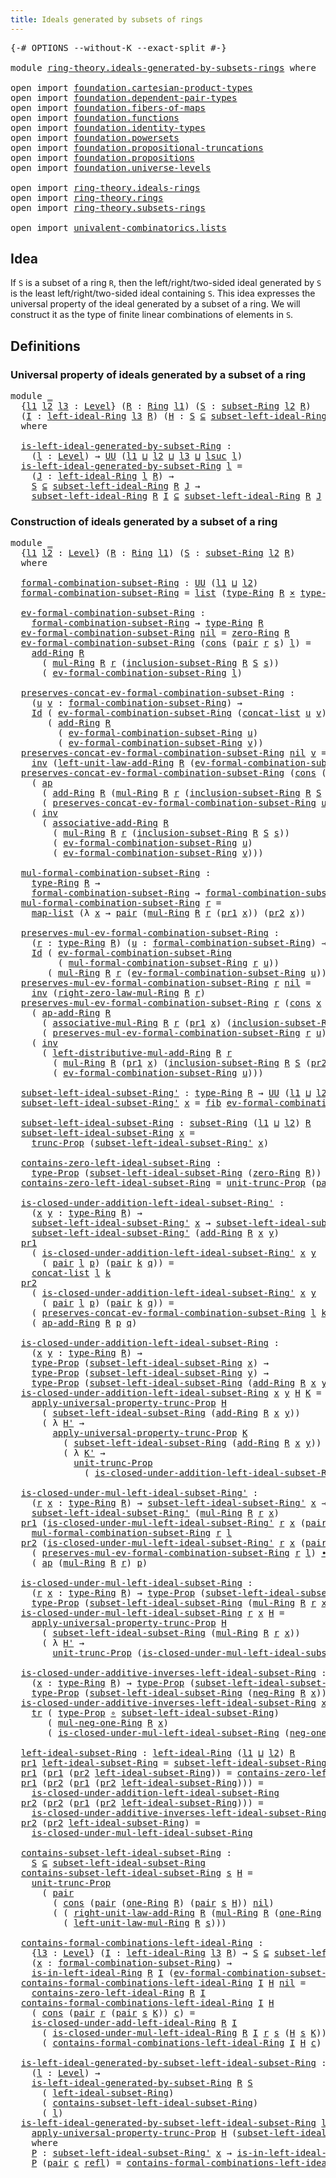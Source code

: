 ```yaml
---
title: Ideals generated by subsets of rings
---
```


<pre class="Agda"><a id="62" class="Symbol">{-#</a> <a id="66" class="Keyword">OPTIONS</a> <a id="74" class="Pragma">--without-K</a> <a id="86" class="Pragma">--exact-split</a> <a id="100" class="Symbol">#-}</a>

<a id="105" class="Keyword">module</a> <a id="112" href="ring-theory.ideals-generated-by-subsets-rings.html" class="Module">ring-theory.ideals-generated-by-subsets-rings</a> <a id="158" class="Keyword">where</a>

<a id="165" class="Keyword">open</a> <a id="170" class="Keyword">import</a> <a id="177" href="foundation.cartesian-product-types.html" class="Module">foundation.cartesian-product-types</a>
<a id="212" class="Keyword">open</a> <a id="217" class="Keyword">import</a> <a id="224" href="foundation.dependent-pair-types.html" class="Module">foundation.dependent-pair-types</a>
<a id="256" class="Keyword">open</a> <a id="261" class="Keyword">import</a> <a id="268" href="foundation.fibers-of-maps.html" class="Module">foundation.fibers-of-maps</a>
<a id="294" class="Keyword">open</a> <a id="299" class="Keyword">import</a> <a id="306" href="foundation.functions.html" class="Module">foundation.functions</a>
<a id="327" class="Keyword">open</a> <a id="332" class="Keyword">import</a> <a id="339" href="foundation.identity-types.html" class="Module">foundation.identity-types</a>
<a id="365" class="Keyword">open</a> <a id="370" class="Keyword">import</a> <a id="377" href="foundation.powersets.html" class="Module">foundation.powersets</a>
<a id="398" class="Keyword">open</a> <a id="403" class="Keyword">import</a> <a id="410" href="foundation.propositional-truncations.html" class="Module">foundation.propositional-truncations</a>
<a id="447" class="Keyword">open</a> <a id="452" class="Keyword">import</a> <a id="459" href="foundation.propositions.html" class="Module">foundation.propositions</a>
<a id="483" class="Keyword">open</a> <a id="488" class="Keyword">import</a> <a id="495" href="foundation.universe-levels.html" class="Module">foundation.universe-levels</a>

<a id="523" class="Keyword">open</a> <a id="528" class="Keyword">import</a> <a id="535" href="ring-theory.ideals-rings.html" class="Module">ring-theory.ideals-rings</a>
<a id="560" class="Keyword">open</a> <a id="565" class="Keyword">import</a> <a id="572" href="ring-theory.rings.html" class="Module">ring-theory.rings</a>
<a id="590" class="Keyword">open</a> <a id="595" class="Keyword">import</a> <a id="602" href="ring-theory.subsets-rings.html" class="Module">ring-theory.subsets-rings</a>

<a id="629" class="Keyword">open</a> <a id="634" class="Keyword">import</a> <a id="641" href="univalent-combinatorics.lists.html" class="Module">univalent-combinatorics.lists</a>
</pre>
## Idea

If `S` is a subset of a ring `R`, then the left/right/two-sided ideal generated by `S` is the least left/right/two-sided ideal containing `S`. This idea expresses the universal property of the ideal generated by a subset of a ring. We will construct it as the type of finite linear combinations of elements in `S`.

## Definitions

### Universal property of ideals generated by a subset of a ring

<pre class="Agda"><a id="1091" class="Keyword">module</a> <a id="1098" href="ring-theory.ideals-generated-by-subsets-rings.html#1098" class="Module">_</a>
  <a id="1102" class="Symbol">{</a><a id="1103" href="ring-theory.ideals-generated-by-subsets-rings.html#1103" class="Bound">l1</a> <a id="1106" href="ring-theory.ideals-generated-by-subsets-rings.html#1106" class="Bound">l2</a> <a id="1109" href="ring-theory.ideals-generated-by-subsets-rings.html#1109" class="Bound">l3</a> <a id="1112" class="Symbol">:</a> <a id="1114" href="Agda.Primitive.html#597" class="Postulate">Level</a><a id="1119" class="Symbol">}</a> <a id="1121" class="Symbol">(</a><a id="1122" href="ring-theory.ideals-generated-by-subsets-rings.html#1122" class="Bound">R</a> <a id="1124" class="Symbol">:</a> <a id="1126" href="ring-theory.rings.html#2508" class="Function">Ring</a> <a id="1131" href="ring-theory.ideals-generated-by-subsets-rings.html#1103" class="Bound">l1</a><a id="1133" class="Symbol">)</a> <a id="1135" class="Symbol">(</a><a id="1136" href="ring-theory.ideals-generated-by-subsets-rings.html#1136" class="Bound">S</a> <a id="1138" class="Symbol">:</a> <a id="1140" href="ring-theory.subsets-rings.html#597" class="Function">subset-Ring</a> <a id="1152" href="ring-theory.ideals-generated-by-subsets-rings.html#1106" class="Bound">l2</a> <a id="1155" href="ring-theory.ideals-generated-by-subsets-rings.html#1122" class="Bound">R</a><a id="1156" class="Symbol">)</a>
  <a id="1160" class="Symbol">(</a><a id="1161" href="ring-theory.ideals-generated-by-subsets-rings.html#1161" class="Bound">I</a> <a id="1163" class="Symbol">:</a> <a id="1165" href="ring-theory.ideals-rings.html#1753" class="Function">left-ideal-Ring</a> <a id="1181" href="ring-theory.ideals-generated-by-subsets-rings.html#1109" class="Bound">l3</a> <a id="1184" href="ring-theory.ideals-generated-by-subsets-rings.html#1122" class="Bound">R</a><a id="1185" class="Symbol">)</a> <a id="1187" class="Symbol">(</a><a id="1188" href="ring-theory.ideals-generated-by-subsets-rings.html#1188" class="Bound">H</a> <a id="1190" class="Symbol">:</a> <a id="1192" href="ring-theory.ideals-generated-by-subsets-rings.html#1136" class="Bound">S</a> <a id="1194" href="foundation.powersets.html#1034" class="Function Operator">⊆</a> <a id="1196" href="ring-theory.ideals-rings.html#1985" class="Function">subset-left-ideal-Ring</a> <a id="1219" href="ring-theory.ideals-generated-by-subsets-rings.html#1122" class="Bound">R</a> <a id="1221" href="ring-theory.ideals-generated-by-subsets-rings.html#1161" class="Bound">I</a><a id="1222" class="Symbol">)</a>
  <a id="1226" class="Keyword">where</a>

  <a id="1235" href="ring-theory.ideals-generated-by-subsets-rings.html#1235" class="Function">is-left-ideal-generated-by-subset-Ring</a> <a id="1274" class="Symbol">:</a>
    <a id="1280" class="Symbol">(</a><a id="1281" href="ring-theory.ideals-generated-by-subsets-rings.html#1281" class="Bound">l</a> <a id="1283" class="Symbol">:</a> <a id="1285" href="Agda.Primitive.html#597" class="Postulate">Level</a><a id="1290" class="Symbol">)</a> <a id="1292" class="Symbol">→</a> <a id="1294" href="foundation-core.universe-levels.html#222" class="Primitive">UU</a> <a id="1297" class="Symbol">(</a><a id="1298" href="ring-theory.ideals-generated-by-subsets-rings.html#1103" class="Bound">l1</a> <a id="1301" href="Agda.Primitive.html#810" class="Primitive Operator">⊔</a> <a id="1303" href="ring-theory.ideals-generated-by-subsets-rings.html#1106" class="Bound">l2</a> <a id="1306" href="Agda.Primitive.html#810" class="Primitive Operator">⊔</a> <a id="1308" href="ring-theory.ideals-generated-by-subsets-rings.html#1109" class="Bound">l3</a> <a id="1311" href="Agda.Primitive.html#810" class="Primitive Operator">⊔</a> <a id="1313" href="Agda.Primitive.html#780" class="Primitive">lsuc</a> <a id="1318" href="ring-theory.ideals-generated-by-subsets-rings.html#1281" class="Bound">l</a><a id="1319" class="Symbol">)</a>
  <a id="1323" href="ring-theory.ideals-generated-by-subsets-rings.html#1235" class="Function">is-left-ideal-generated-by-subset-Ring</a> <a id="1362" href="ring-theory.ideals-generated-by-subsets-rings.html#1362" class="Bound">l</a> <a id="1364" class="Symbol">=</a>
    <a id="1370" class="Symbol">(</a><a id="1371" href="ring-theory.ideals-generated-by-subsets-rings.html#1371" class="Bound">J</a> <a id="1373" class="Symbol">:</a> <a id="1375" href="ring-theory.ideals-rings.html#1753" class="Function">left-ideal-Ring</a> <a id="1391" href="ring-theory.ideals-generated-by-subsets-rings.html#1362" class="Bound">l</a> <a id="1393" href="ring-theory.ideals-generated-by-subsets-rings.html#1122" class="Bound">R</a><a id="1394" class="Symbol">)</a> <a id="1396" class="Symbol">→</a>
    <a id="1402" href="ring-theory.ideals-generated-by-subsets-rings.html#1136" class="Bound">S</a> <a id="1404" href="foundation.powersets.html#1034" class="Function Operator">⊆</a> <a id="1406" href="ring-theory.ideals-rings.html#1985" class="Function">subset-left-ideal-Ring</a> <a id="1429" href="ring-theory.ideals-generated-by-subsets-rings.html#1122" class="Bound">R</a> <a id="1431" href="ring-theory.ideals-generated-by-subsets-rings.html#1371" class="Bound">J</a> <a id="1433" class="Symbol">→</a>
    <a id="1439" href="ring-theory.ideals-rings.html#1985" class="Function">subset-left-ideal-Ring</a> <a id="1462" href="ring-theory.ideals-generated-by-subsets-rings.html#1122" class="Bound">R</a> <a id="1464" href="ring-theory.ideals-generated-by-subsets-rings.html#1161" class="Bound">I</a> <a id="1466" href="foundation.powersets.html#1034" class="Function Operator">⊆</a> <a id="1468" href="ring-theory.ideals-rings.html#1985" class="Function">subset-left-ideal-Ring</a> <a id="1491" href="ring-theory.ideals-generated-by-subsets-rings.html#1122" class="Bound">R</a> <a id="1493" href="ring-theory.ideals-generated-by-subsets-rings.html#1371" class="Bound">J</a>
</pre>
### Construction of ideals generated by a subset of a ring

<pre class="Agda"><a id="1568" class="Keyword">module</a> <a id="1575" href="ring-theory.ideals-generated-by-subsets-rings.html#1575" class="Module">_</a>
  <a id="1579" class="Symbol">{</a><a id="1580" href="ring-theory.ideals-generated-by-subsets-rings.html#1580" class="Bound">l1</a> <a id="1583" href="ring-theory.ideals-generated-by-subsets-rings.html#1583" class="Bound">l2</a> <a id="1586" class="Symbol">:</a> <a id="1588" href="Agda.Primitive.html#597" class="Postulate">Level</a><a id="1593" class="Symbol">}</a> <a id="1595" class="Symbol">(</a><a id="1596" href="ring-theory.ideals-generated-by-subsets-rings.html#1596" class="Bound">R</a> <a id="1598" class="Symbol">:</a> <a id="1600" href="ring-theory.rings.html#2508" class="Function">Ring</a> <a id="1605" href="ring-theory.ideals-generated-by-subsets-rings.html#1580" class="Bound">l1</a><a id="1607" class="Symbol">)</a> <a id="1609" class="Symbol">(</a><a id="1610" href="ring-theory.ideals-generated-by-subsets-rings.html#1610" class="Bound">S</a> <a id="1612" class="Symbol">:</a> <a id="1614" href="ring-theory.subsets-rings.html#597" class="Function">subset-Ring</a> <a id="1626" href="ring-theory.ideals-generated-by-subsets-rings.html#1583" class="Bound">l2</a> <a id="1629" href="ring-theory.ideals-generated-by-subsets-rings.html#1596" class="Bound">R</a><a id="1630" class="Symbol">)</a>
  <a id="1634" class="Keyword">where</a>

  <a id="1643" href="ring-theory.ideals-generated-by-subsets-rings.html#1643" class="Function">formal-combination-subset-Ring</a> <a id="1674" class="Symbol">:</a> <a id="1676" href="foundation-core.universe-levels.html#222" class="Primitive">UU</a> <a id="1679" class="Symbol">(</a><a id="1680" href="ring-theory.ideals-generated-by-subsets-rings.html#1580" class="Bound">l1</a> <a id="1683" href="Agda.Primitive.html#810" class="Primitive Operator">⊔</a> <a id="1685" href="ring-theory.ideals-generated-by-subsets-rings.html#1583" class="Bound">l2</a><a id="1687" class="Symbol">)</a>
  <a id="1691" href="ring-theory.ideals-generated-by-subsets-rings.html#1643" class="Function">formal-combination-subset-Ring</a> <a id="1722" class="Symbol">=</a> <a id="1724" href="univalent-combinatorics.lists.html#2156" class="Datatype">list</a> <a id="1729" class="Symbol">(</a><a id="1730" href="ring-theory.rings.html#2765" class="Function">type-Ring</a> <a id="1740" href="ring-theory.ideals-generated-by-subsets-rings.html#1596" class="Bound">R</a> <a id="1742" href="foundation-core.cartesian-product-types.html#577" class="Function Operator">×</a> <a id="1744" href="ring-theory.subsets-rings.html#944" class="Function">type-subset-Ring</a> <a id="1761" href="ring-theory.ideals-generated-by-subsets-rings.html#1596" class="Bound">R</a> <a id="1763" href="ring-theory.ideals-generated-by-subsets-rings.html#1610" class="Bound">S</a><a id="1764" class="Symbol">)</a>

  <a id="1769" href="ring-theory.ideals-generated-by-subsets-rings.html#1769" class="Function">ev-formal-combination-subset-Ring</a> <a id="1803" class="Symbol">:</a>
    <a id="1809" href="ring-theory.ideals-generated-by-subsets-rings.html#1643" class="Function">formal-combination-subset-Ring</a> <a id="1840" class="Symbol">→</a> <a id="1842" href="ring-theory.rings.html#2765" class="Function">type-Ring</a> <a id="1852" href="ring-theory.ideals-generated-by-subsets-rings.html#1596" class="Bound">R</a>
  <a id="1856" href="ring-theory.ideals-generated-by-subsets-rings.html#1769" class="Function">ev-formal-combination-subset-Ring</a> <a id="1890" href="univalent-combinatorics.lists.html#2199" class="InductiveConstructor">nil</a> <a id="1894" class="Symbol">=</a> <a id="1896" href="ring-theory.rings.html#5144" class="Function">zero-Ring</a> <a id="1906" href="ring-theory.ideals-generated-by-subsets-rings.html#1596" class="Bound">R</a>
  <a id="1910" href="ring-theory.ideals-generated-by-subsets-rings.html#1769" class="Function">ev-formal-combination-subset-Ring</a> <a id="1944" class="Symbol">(</a><a id="1945" href="univalent-combinatorics.lists.html#2214" class="InductiveConstructor">cons</a> <a id="1950" class="Symbol">(</a><a id="1951" href="foundation-core.dependent-pair-types.html#575" class="InductiveConstructor">pair</a> <a id="1956" href="ring-theory.ideals-generated-by-subsets-rings.html#1956" class="Bound">r</a> <a id="1958" href="ring-theory.ideals-generated-by-subsets-rings.html#1958" class="Bound">s</a><a id="1959" class="Symbol">)</a> <a id="1961" href="ring-theory.ideals-generated-by-subsets-rings.html#1961" class="Bound">l</a><a id="1962" class="Symbol">)</a> <a id="1964" class="Symbol">=</a>
    <a id="1970" href="ring-theory.rings.html#3110" class="Function">add-Ring</a> <a id="1979" href="ring-theory.ideals-generated-by-subsets-rings.html#1596" class="Bound">R</a>
      <a id="1987" class="Symbol">(</a> <a id="1989" href="ring-theory.rings.html#6564" class="Function">mul-Ring</a> <a id="1998" href="ring-theory.ideals-generated-by-subsets-rings.html#1596" class="Bound">R</a> <a id="2000" href="ring-theory.ideals-generated-by-subsets-rings.html#1956" class="Bound">r</a> <a id="2002" class="Symbol">(</a><a id="2003" href="ring-theory.subsets-rings.html#1015" class="Function">inclusion-subset-Ring</a> <a id="2025" href="ring-theory.ideals-generated-by-subsets-rings.html#1596" class="Bound">R</a> <a id="2027" href="ring-theory.ideals-generated-by-subsets-rings.html#1610" class="Bound">S</a> <a id="2029" href="ring-theory.ideals-generated-by-subsets-rings.html#1958" class="Bound">s</a><a id="2030" class="Symbol">))</a>
      <a id="2039" class="Symbol">(</a> <a id="2041" href="ring-theory.ideals-generated-by-subsets-rings.html#1769" class="Function">ev-formal-combination-subset-Ring</a> <a id="2075" href="ring-theory.ideals-generated-by-subsets-rings.html#1961" class="Bound">l</a><a id="2076" class="Symbol">)</a>

  <a id="2081" href="ring-theory.ideals-generated-by-subsets-rings.html#2081" class="Function">preserves-concat-ev-formal-combination-subset-Ring</a> <a id="2132" class="Symbol">:</a>
    <a id="2138" class="Symbol">(</a><a id="2139" href="ring-theory.ideals-generated-by-subsets-rings.html#2139" class="Bound">u</a> <a id="2141" href="ring-theory.ideals-generated-by-subsets-rings.html#2141" class="Bound">v</a> <a id="2143" class="Symbol">:</a> <a id="2145" href="ring-theory.ideals-generated-by-subsets-rings.html#1643" class="Function">formal-combination-subset-Ring</a><a id="2175" class="Symbol">)</a> <a id="2177" class="Symbol">→</a>
    <a id="2183" href="foundation-core.identity-types.html#641" class="Datatype">Id</a> <a id="2186" class="Symbol">(</a> <a id="2188" href="ring-theory.ideals-generated-by-subsets-rings.html#1769" class="Function">ev-formal-combination-subset-Ring</a> <a id="2222" class="Symbol">(</a><a id="2223" href="univalent-combinatorics.lists.html#2851" class="Function">concat-list</a> <a id="2235" href="ring-theory.ideals-generated-by-subsets-rings.html#2139" class="Bound">u</a> <a id="2237" href="ring-theory.ideals-generated-by-subsets-rings.html#2141" class="Bound">v</a><a id="2238" class="Symbol">))</a>
       <a id="2248" class="Symbol">(</a> <a id="2250" href="ring-theory.rings.html#3110" class="Function">add-Ring</a> <a id="2259" href="ring-theory.ideals-generated-by-subsets-rings.html#1596" class="Bound">R</a>
         <a id="2270" class="Symbol">(</a> <a id="2272" href="ring-theory.ideals-generated-by-subsets-rings.html#1769" class="Function">ev-formal-combination-subset-Ring</a> <a id="2306" href="ring-theory.ideals-generated-by-subsets-rings.html#2139" class="Bound">u</a><a id="2307" class="Symbol">)</a>
         <a id="2318" class="Symbol">(</a> <a id="2320" href="ring-theory.ideals-generated-by-subsets-rings.html#1769" class="Function">ev-formal-combination-subset-Ring</a> <a id="2354" href="ring-theory.ideals-generated-by-subsets-rings.html#2141" class="Bound">v</a><a id="2355" class="Symbol">))</a>
  <a id="2360" href="ring-theory.ideals-generated-by-subsets-rings.html#2081" class="Function">preserves-concat-ev-formal-combination-subset-Ring</a> <a id="2411" href="univalent-combinatorics.lists.html#2199" class="InductiveConstructor">nil</a> <a id="2415" href="ring-theory.ideals-generated-by-subsets-rings.html#2415" class="Bound">v</a> <a id="2417" class="Symbol">=</a>
    <a id="2423" href="foundation-core.identity-types.html#1552" class="Function">inv</a> <a id="2427" class="Symbol">(</a><a id="2428" href="ring-theory.rings.html#5461" class="Function">left-unit-law-add-Ring</a> <a id="2451" href="ring-theory.ideals-generated-by-subsets-rings.html#1596" class="Bound">R</a> <a id="2453" class="Symbol">(</a><a id="2454" href="ring-theory.ideals-generated-by-subsets-rings.html#1769" class="Function">ev-formal-combination-subset-Ring</a> <a id="2488" href="ring-theory.ideals-generated-by-subsets-rings.html#2415" class="Bound">v</a><a id="2489" class="Symbol">))</a>
  <a id="2494" href="ring-theory.ideals-generated-by-subsets-rings.html#2081" class="Function">preserves-concat-ev-formal-combination-subset-Ring</a> <a id="2545" class="Symbol">(</a><a id="2546" href="univalent-combinatorics.lists.html#2214" class="InductiveConstructor">cons</a> <a id="2551" class="Symbol">(</a><a id="2552" href="foundation-core.dependent-pair-types.html#575" class="InductiveConstructor">pair</a> <a id="2557" href="ring-theory.ideals-generated-by-subsets-rings.html#2557" class="Bound">r</a> <a id="2559" href="ring-theory.ideals-generated-by-subsets-rings.html#2559" class="Bound">s</a><a id="2560" class="Symbol">)</a> <a id="2562" href="ring-theory.ideals-generated-by-subsets-rings.html#2562" class="Bound">u</a><a id="2563" class="Symbol">)</a> <a id="2565" href="ring-theory.ideals-generated-by-subsets-rings.html#2565" class="Bound">v</a> <a id="2567" class="Symbol">=</a>
    <a id="2573" class="Symbol">(</a> <a id="2575" href="foundation-core.identity-types.html#2853" class="Function">ap</a>
      <a id="2584" class="Symbol">(</a> <a id="2586" href="ring-theory.rings.html#3110" class="Function">add-Ring</a> <a id="2595" href="ring-theory.ideals-generated-by-subsets-rings.html#1596" class="Bound">R</a> <a id="2597" class="Symbol">(</a><a id="2598" href="ring-theory.rings.html#6564" class="Function">mul-Ring</a> <a id="2607" href="ring-theory.ideals-generated-by-subsets-rings.html#1596" class="Bound">R</a> <a id="2609" href="ring-theory.ideals-generated-by-subsets-rings.html#2557" class="Bound">r</a> <a id="2611" class="Symbol">(</a><a id="2612" href="ring-theory.subsets-rings.html#1015" class="Function">inclusion-subset-Ring</a> <a id="2634" href="ring-theory.ideals-generated-by-subsets-rings.html#1596" class="Bound">R</a> <a id="2636" href="ring-theory.ideals-generated-by-subsets-rings.html#1610" class="Bound">S</a> <a id="2638" href="ring-theory.ideals-generated-by-subsets-rings.html#2559" class="Bound">s</a><a id="2639" class="Symbol">)))</a>
      <a id="2649" class="Symbol">(</a> <a id="2651" href="ring-theory.ideals-generated-by-subsets-rings.html#2081" class="Function">preserves-concat-ev-formal-combination-subset-Ring</a> <a id="2702" href="ring-theory.ideals-generated-by-subsets-rings.html#2562" class="Bound">u</a> <a id="2704" href="ring-theory.ideals-generated-by-subsets-rings.html#2565" class="Bound">v</a><a id="2705" class="Symbol">))</a> <a id="2708" href="foundation-core.identity-types.html#1239" class="Function Operator">∙</a>
    <a id="2714" class="Symbol">(</a> <a id="2716" href="foundation-core.identity-types.html#1552" class="Function">inv</a>
      <a id="2726" class="Symbol">(</a> <a id="2728" href="ring-theory.rings.html#3431" class="Function">associative-add-Ring</a> <a id="2749" href="ring-theory.ideals-generated-by-subsets-rings.html#1596" class="Bound">R</a>
        <a id="2759" class="Symbol">(</a> <a id="2761" href="ring-theory.rings.html#6564" class="Function">mul-Ring</a> <a id="2770" href="ring-theory.ideals-generated-by-subsets-rings.html#1596" class="Bound">R</a> <a id="2772" href="ring-theory.ideals-generated-by-subsets-rings.html#2557" class="Bound">r</a> <a id="2774" class="Symbol">(</a><a id="2775" href="ring-theory.subsets-rings.html#1015" class="Function">inclusion-subset-Ring</a> <a id="2797" href="ring-theory.ideals-generated-by-subsets-rings.html#1596" class="Bound">R</a> <a id="2799" href="ring-theory.ideals-generated-by-subsets-rings.html#1610" class="Bound">S</a> <a id="2801" href="ring-theory.ideals-generated-by-subsets-rings.html#2559" class="Bound">s</a><a id="2802" class="Symbol">))</a>
        <a id="2813" class="Symbol">(</a> <a id="2815" href="ring-theory.ideals-generated-by-subsets-rings.html#1769" class="Function">ev-formal-combination-subset-Ring</a> <a id="2849" href="ring-theory.ideals-generated-by-subsets-rings.html#2562" class="Bound">u</a><a id="2850" class="Symbol">)</a>
        <a id="2860" class="Symbol">(</a> <a id="2862" href="ring-theory.ideals-generated-by-subsets-rings.html#1769" class="Function">ev-formal-combination-subset-Ring</a> <a id="2896" href="ring-theory.ideals-generated-by-subsets-rings.html#2565" class="Bound">v</a><a id="2897" class="Symbol">)))</a>

  <a id="2904" href="ring-theory.ideals-generated-by-subsets-rings.html#2904" class="Function">mul-formal-combination-subset-Ring</a> <a id="2939" class="Symbol">:</a>
    <a id="2945" href="ring-theory.rings.html#2765" class="Function">type-Ring</a> <a id="2955" href="ring-theory.ideals-generated-by-subsets-rings.html#1596" class="Bound">R</a> <a id="2957" class="Symbol">→</a>
    <a id="2963" href="ring-theory.ideals-generated-by-subsets-rings.html#1643" class="Function">formal-combination-subset-Ring</a> <a id="2994" class="Symbol">→</a> <a id="2996" href="ring-theory.ideals-generated-by-subsets-rings.html#1643" class="Function">formal-combination-subset-Ring</a>
  <a id="3029" href="ring-theory.ideals-generated-by-subsets-rings.html#2904" class="Function">mul-formal-combination-subset-Ring</a> <a id="3064" href="ring-theory.ideals-generated-by-subsets-rings.html#3064" class="Bound">r</a> <a id="3066" class="Symbol">=</a>
    <a id="3072" href="univalent-combinatorics.lists.html#2506" class="Function">map-list</a> <a id="3081" class="Symbol">(λ</a> <a id="3084" href="ring-theory.ideals-generated-by-subsets-rings.html#3084" class="Bound">x</a> <a id="3086" class="Symbol">→</a> <a id="3088" href="foundation-core.dependent-pair-types.html#575" class="InductiveConstructor">pair</a> <a id="3093" class="Symbol">(</a><a id="3094" href="ring-theory.rings.html#6564" class="Function">mul-Ring</a> <a id="3103" href="ring-theory.ideals-generated-by-subsets-rings.html#1596" class="Bound">R</a> <a id="3105" href="ring-theory.ideals-generated-by-subsets-rings.html#3064" class="Bound">r</a> <a id="3107" class="Symbol">(</a><a id="3108" href="foundation-core.dependent-pair-types.html#592" class="Field">pr1</a> <a id="3112" href="ring-theory.ideals-generated-by-subsets-rings.html#3084" class="Bound">x</a><a id="3113" class="Symbol">))</a> <a id="3116" class="Symbol">(</a><a id="3117" href="foundation-core.dependent-pair-types.html#604" class="Field">pr2</a> <a id="3121" href="ring-theory.ideals-generated-by-subsets-rings.html#3084" class="Bound">x</a><a id="3122" class="Symbol">))</a>

  <a id="3128" href="ring-theory.ideals-generated-by-subsets-rings.html#3128" class="Function">preserves-mul-ev-formal-combination-subset-Ring</a> <a id="3176" class="Symbol">:</a>
    <a id="3182" class="Symbol">(</a><a id="3183" href="ring-theory.ideals-generated-by-subsets-rings.html#3183" class="Bound">r</a> <a id="3185" class="Symbol">:</a> <a id="3187" href="ring-theory.rings.html#2765" class="Function">type-Ring</a> <a id="3197" href="ring-theory.ideals-generated-by-subsets-rings.html#1596" class="Bound">R</a><a id="3198" class="Symbol">)</a> <a id="3200" class="Symbol">(</a><a id="3201" href="ring-theory.ideals-generated-by-subsets-rings.html#3201" class="Bound">u</a> <a id="3203" class="Symbol">:</a> <a id="3205" href="ring-theory.ideals-generated-by-subsets-rings.html#1643" class="Function">formal-combination-subset-Ring</a><a id="3235" class="Symbol">)</a> <a id="3237" class="Symbol">→</a>
    <a id="3243" href="foundation-core.identity-types.html#641" class="Datatype">Id</a> <a id="3246" class="Symbol">(</a> <a id="3248" href="ring-theory.ideals-generated-by-subsets-rings.html#1769" class="Function">ev-formal-combination-subset-Ring</a>
         <a id="3291" class="Symbol">(</a> <a id="3293" href="ring-theory.ideals-generated-by-subsets-rings.html#2904" class="Function">mul-formal-combination-subset-Ring</a> <a id="3328" href="ring-theory.ideals-generated-by-subsets-rings.html#3183" class="Bound">r</a> <a id="3330" href="ring-theory.ideals-generated-by-subsets-rings.html#3201" class="Bound">u</a><a id="3331" class="Symbol">))</a>
       <a id="3341" class="Symbol">(</a> <a id="3343" href="ring-theory.rings.html#6564" class="Function">mul-Ring</a> <a id="3352" href="ring-theory.ideals-generated-by-subsets-rings.html#1596" class="Bound">R</a> <a id="3354" href="ring-theory.ideals-generated-by-subsets-rings.html#3183" class="Bound">r</a> <a id="3356" class="Symbol">(</a><a id="3357" href="ring-theory.ideals-generated-by-subsets-rings.html#1769" class="Function">ev-formal-combination-subset-Ring</a> <a id="3391" href="ring-theory.ideals-generated-by-subsets-rings.html#3201" class="Bound">u</a><a id="3392" class="Symbol">))</a>
  <a id="3397" href="ring-theory.ideals-generated-by-subsets-rings.html#3128" class="Function">preserves-mul-ev-formal-combination-subset-Ring</a> <a id="3445" href="ring-theory.ideals-generated-by-subsets-rings.html#3445" class="Bound">r</a> <a id="3447" href="univalent-combinatorics.lists.html#2199" class="InductiveConstructor">nil</a> <a id="3451" class="Symbol">=</a>
    <a id="3457" href="foundation-core.identity-types.html#1552" class="Function">inv</a> <a id="3461" class="Symbol">(</a><a id="3462" href="ring-theory.rings.html#8854" class="Function">right-zero-law-mul-Ring</a> <a id="3486" href="ring-theory.ideals-generated-by-subsets-rings.html#1596" class="Bound">R</a> <a id="3488" href="ring-theory.ideals-generated-by-subsets-rings.html#3445" class="Bound">r</a><a id="3489" class="Symbol">)</a>
  <a id="3493" href="ring-theory.ideals-generated-by-subsets-rings.html#3128" class="Function">preserves-mul-ev-formal-combination-subset-Ring</a> <a id="3541" href="ring-theory.ideals-generated-by-subsets-rings.html#3541" class="Bound">r</a> <a id="3543" class="Symbol">(</a><a id="3544" href="univalent-combinatorics.lists.html#2214" class="InductiveConstructor">cons</a> <a id="3549" href="ring-theory.ideals-generated-by-subsets-rings.html#3549" class="Bound">x</a> <a id="3551" href="ring-theory.ideals-generated-by-subsets-rings.html#3551" class="Bound">u</a><a id="3552" class="Symbol">)</a> <a id="3554" class="Symbol">=</a>
    <a id="3560" class="Symbol">(</a> <a id="3562" href="ring-theory.rings.html#3285" class="Function">ap-add-Ring</a> <a id="3574" href="ring-theory.ideals-generated-by-subsets-rings.html#1596" class="Bound">R</a>
      <a id="3582" class="Symbol">(</a> <a id="3584" href="ring-theory.rings.html#6905" class="Function">associative-mul-Ring</a> <a id="3605" href="ring-theory.ideals-generated-by-subsets-rings.html#1596" class="Bound">R</a> <a id="3607" href="ring-theory.ideals-generated-by-subsets-rings.html#3541" class="Bound">r</a> <a id="3609" class="Symbol">(</a><a id="3610" href="foundation-core.dependent-pair-types.html#592" class="Field">pr1</a> <a id="3614" href="ring-theory.ideals-generated-by-subsets-rings.html#3549" class="Bound">x</a><a id="3615" class="Symbol">)</a> <a id="3617" class="Symbol">(</a><a id="3618" href="ring-theory.subsets-rings.html#1015" class="Function">inclusion-subset-Ring</a> <a id="3640" href="ring-theory.ideals-generated-by-subsets-rings.html#1596" class="Bound">R</a> <a id="3642" href="ring-theory.ideals-generated-by-subsets-rings.html#1610" class="Bound">S</a> <a id="3644" class="Symbol">(</a><a id="3645" href="foundation-core.dependent-pair-types.html#604" class="Field">pr2</a> <a id="3649" href="ring-theory.ideals-generated-by-subsets-rings.html#3549" class="Bound">x</a><a id="3650" class="Symbol">)))</a>
      <a id="3660" class="Symbol">(</a> <a id="3662" href="ring-theory.ideals-generated-by-subsets-rings.html#3128" class="Function">preserves-mul-ev-formal-combination-subset-Ring</a> <a id="3710" href="ring-theory.ideals-generated-by-subsets-rings.html#3541" class="Bound">r</a> <a id="3712" href="ring-theory.ideals-generated-by-subsets-rings.html#3551" class="Bound">u</a><a id="3713" class="Symbol">))</a> <a id="3716" href="foundation-core.identity-types.html#1239" class="Function Operator">∙</a>
    <a id="3722" class="Symbol">(</a> <a id="3724" href="foundation-core.identity-types.html#1552" class="Function">inv</a>
      <a id="3734" class="Symbol">(</a> <a id="3736" href="ring-theory.rings.html#7237" class="Function">left-distributive-mul-add-Ring</a> <a id="3767" href="ring-theory.ideals-generated-by-subsets-rings.html#1596" class="Bound">R</a> <a id="3769" href="ring-theory.ideals-generated-by-subsets-rings.html#3541" class="Bound">r</a>
        <a id="3779" class="Symbol">(</a> <a id="3781" href="ring-theory.rings.html#6564" class="Function">mul-Ring</a> <a id="3790" href="ring-theory.ideals-generated-by-subsets-rings.html#1596" class="Bound">R</a> <a id="3792" class="Symbol">(</a><a id="3793" href="foundation-core.dependent-pair-types.html#592" class="Field">pr1</a> <a id="3797" href="ring-theory.ideals-generated-by-subsets-rings.html#3549" class="Bound">x</a><a id="3798" class="Symbol">)</a> <a id="3800" class="Symbol">(</a><a id="3801" href="ring-theory.subsets-rings.html#1015" class="Function">inclusion-subset-Ring</a> <a id="3823" href="ring-theory.ideals-generated-by-subsets-rings.html#1596" class="Bound">R</a> <a id="3825" href="ring-theory.ideals-generated-by-subsets-rings.html#1610" class="Bound">S</a> <a id="3827" class="Symbol">(</a><a id="3828" href="foundation-core.dependent-pair-types.html#604" class="Field">pr2</a> <a id="3832" href="ring-theory.ideals-generated-by-subsets-rings.html#3549" class="Bound">x</a><a id="3833" class="Symbol">)))</a>
        <a id="3845" class="Symbol">(</a> <a id="3847" href="ring-theory.ideals-generated-by-subsets-rings.html#1769" class="Function">ev-formal-combination-subset-Ring</a> <a id="3881" href="ring-theory.ideals-generated-by-subsets-rings.html#3551" class="Bound">u</a><a id="3882" class="Symbol">)))</a>

  <a id="3889" href="ring-theory.ideals-generated-by-subsets-rings.html#3889" class="Function">subset-left-ideal-subset-Ring&#39;</a> <a id="3920" class="Symbol">:</a> <a id="3922" href="ring-theory.rings.html#2765" class="Function">type-Ring</a> <a id="3932" href="ring-theory.ideals-generated-by-subsets-rings.html#1596" class="Bound">R</a> <a id="3934" class="Symbol">→</a> <a id="3936" href="foundation-core.universe-levels.html#222" class="Primitive">UU</a> <a id="3939" class="Symbol">(</a><a id="3940" href="ring-theory.ideals-generated-by-subsets-rings.html#1580" class="Bound">l1</a> <a id="3943" href="Agda.Primitive.html#810" class="Primitive Operator">⊔</a> <a id="3945" href="ring-theory.ideals-generated-by-subsets-rings.html#1583" class="Bound">l2</a><a id="3947" class="Symbol">)</a>
  <a id="3951" href="ring-theory.ideals-generated-by-subsets-rings.html#3889" class="Function">subset-left-ideal-subset-Ring&#39;</a> <a id="3982" href="ring-theory.ideals-generated-by-subsets-rings.html#3982" class="Bound">x</a> <a id="3984" class="Symbol">=</a> <a id="3986" href="foundation-core.fibers-of-maps.html#928" class="Function">fib</a> <a id="3990" href="ring-theory.ideals-generated-by-subsets-rings.html#1769" class="Function">ev-formal-combination-subset-Ring</a> <a id="4024" href="ring-theory.ideals-generated-by-subsets-rings.html#3982" class="Bound">x</a>

  <a id="4029" href="ring-theory.ideals-generated-by-subsets-rings.html#4029" class="Function">subset-left-ideal-subset-Ring</a> <a id="4059" class="Symbol">:</a> <a id="4061" href="ring-theory.subsets-rings.html#597" class="Function">subset-Ring</a> <a id="4073" class="Symbol">(</a><a id="4074" href="ring-theory.ideals-generated-by-subsets-rings.html#1580" class="Bound">l1</a> <a id="4077" href="Agda.Primitive.html#810" class="Primitive Operator">⊔</a> <a id="4079" href="ring-theory.ideals-generated-by-subsets-rings.html#1583" class="Bound">l2</a><a id="4081" class="Symbol">)</a> <a id="4083" href="ring-theory.ideals-generated-by-subsets-rings.html#1596" class="Bound">R</a>
  <a id="4087" href="ring-theory.ideals-generated-by-subsets-rings.html#4029" class="Function">subset-left-ideal-subset-Ring</a> <a id="4117" href="ring-theory.ideals-generated-by-subsets-rings.html#4117" class="Bound">x</a> <a id="4119" class="Symbol">=</a>
    <a id="4125" href="foundation.propositional-truncations.html#2510" class="Function">trunc-Prop</a> <a id="4136" class="Symbol">(</a><a id="4137" href="ring-theory.ideals-generated-by-subsets-rings.html#3889" class="Function">subset-left-ideal-subset-Ring&#39;</a> <a id="4168" href="ring-theory.ideals-generated-by-subsets-rings.html#4117" class="Bound">x</a><a id="4169" class="Symbol">)</a>

  <a id="4174" href="ring-theory.ideals-generated-by-subsets-rings.html#4174" class="Function">contains-zero-left-ideal-subset-Ring</a> <a id="4211" class="Symbol">:</a>
    <a id="4217" href="foundation-core.propositions.html#1482" class="Function">type-Prop</a> <a id="4227" class="Symbol">(</a><a id="4228" href="ring-theory.ideals-generated-by-subsets-rings.html#4029" class="Function">subset-left-ideal-subset-Ring</a> <a id="4258" class="Symbol">(</a><a id="4259" href="ring-theory.rings.html#5144" class="Function">zero-Ring</a> <a id="4269" href="ring-theory.ideals-generated-by-subsets-rings.html#1596" class="Bound">R</a><a id="4270" class="Symbol">))</a>
  <a id="4275" href="ring-theory.ideals-generated-by-subsets-rings.html#4174" class="Function">contains-zero-left-ideal-subset-Ring</a> <a id="4312" class="Symbol">=</a> <a id="4314" href="foundation.propositional-truncations.html#2096" class="Function">unit-trunc-Prop</a> <a id="4330" class="Symbol">(</a><a id="4331" href="foundation-core.dependent-pair-types.html#575" class="InductiveConstructor">pair</a> <a id="4336" href="univalent-combinatorics.lists.html#2199" class="InductiveConstructor">nil</a> <a id="4340" href="foundation-core.identity-types.html#694" class="InductiveConstructor">refl</a><a id="4344" class="Symbol">)</a>

  <a id="4349" href="ring-theory.ideals-generated-by-subsets-rings.html#4349" class="Function">is-closed-under-addition-left-ideal-subset-Ring&#39;</a> <a id="4398" class="Symbol">:</a>
    <a id="4404" class="Symbol">(</a><a id="4405" href="ring-theory.ideals-generated-by-subsets-rings.html#4405" class="Bound">x</a> <a id="4407" href="ring-theory.ideals-generated-by-subsets-rings.html#4407" class="Bound">y</a> <a id="4409" class="Symbol">:</a> <a id="4411" href="ring-theory.rings.html#2765" class="Function">type-Ring</a> <a id="4421" href="ring-theory.ideals-generated-by-subsets-rings.html#1596" class="Bound">R</a><a id="4422" class="Symbol">)</a> <a id="4424" class="Symbol">→</a>
    <a id="4430" href="ring-theory.ideals-generated-by-subsets-rings.html#3889" class="Function">subset-left-ideal-subset-Ring&#39;</a> <a id="4461" href="ring-theory.ideals-generated-by-subsets-rings.html#4405" class="Bound">x</a> <a id="4463" class="Symbol">→</a> <a id="4465" href="ring-theory.ideals-generated-by-subsets-rings.html#3889" class="Function">subset-left-ideal-subset-Ring&#39;</a> <a id="4496" href="ring-theory.ideals-generated-by-subsets-rings.html#4407" class="Bound">y</a> <a id="4498" class="Symbol">→</a>
    <a id="4504" href="ring-theory.ideals-generated-by-subsets-rings.html#3889" class="Function">subset-left-ideal-subset-Ring&#39;</a> <a id="4535" class="Symbol">(</a><a id="4536" href="ring-theory.rings.html#3110" class="Function">add-Ring</a> <a id="4545" href="ring-theory.ideals-generated-by-subsets-rings.html#1596" class="Bound">R</a> <a id="4547" href="ring-theory.ideals-generated-by-subsets-rings.html#4405" class="Bound">x</a> <a id="4549" href="ring-theory.ideals-generated-by-subsets-rings.html#4407" class="Bound">y</a><a id="4550" class="Symbol">)</a>
  <a id="4554" href="foundation-core.dependent-pair-types.html#592" class="Field">pr1</a>
    <a id="4562" class="Symbol">(</a> <a id="4564" href="ring-theory.ideals-generated-by-subsets-rings.html#4349" class="Function">is-closed-under-addition-left-ideal-subset-Ring&#39;</a> <a id="4613" href="ring-theory.ideals-generated-by-subsets-rings.html#4613" class="Bound">x</a> <a id="4615" href="ring-theory.ideals-generated-by-subsets-rings.html#4615" class="Bound">y</a>
      <a id="4623" class="Symbol">(</a> <a id="4625" href="foundation-core.dependent-pair-types.html#575" class="InductiveConstructor">pair</a> <a id="4630" href="ring-theory.ideals-generated-by-subsets-rings.html#4630" class="Bound">l</a> <a id="4632" href="ring-theory.ideals-generated-by-subsets-rings.html#4632" class="Bound">p</a><a id="4633" class="Symbol">)</a> <a id="4635" class="Symbol">(</a><a id="4636" href="foundation-core.dependent-pair-types.html#575" class="InductiveConstructor">pair</a> <a id="4641" href="ring-theory.ideals-generated-by-subsets-rings.html#4641" class="Bound">k</a> <a id="4643" href="ring-theory.ideals-generated-by-subsets-rings.html#4643" class="Bound">q</a><a id="4644" class="Symbol">))</a> <a id="4647" class="Symbol">=</a>
    <a id="4653" href="univalent-combinatorics.lists.html#2851" class="Function">concat-list</a> <a id="4665" href="ring-theory.ideals-generated-by-subsets-rings.html#4630" class="Bound">l</a> <a id="4667" href="ring-theory.ideals-generated-by-subsets-rings.html#4641" class="Bound">k</a>
  <a id="4671" href="foundation-core.dependent-pair-types.html#604" class="Field">pr2</a>
    <a id="4679" class="Symbol">(</a> <a id="4681" href="ring-theory.ideals-generated-by-subsets-rings.html#4349" class="Function">is-closed-under-addition-left-ideal-subset-Ring&#39;</a> <a id="4730" href="ring-theory.ideals-generated-by-subsets-rings.html#4730" class="Bound">x</a> <a id="4732" href="ring-theory.ideals-generated-by-subsets-rings.html#4732" class="Bound">y</a>
      <a id="4740" class="Symbol">(</a> <a id="4742" href="foundation-core.dependent-pair-types.html#575" class="InductiveConstructor">pair</a> <a id="4747" href="ring-theory.ideals-generated-by-subsets-rings.html#4747" class="Bound">l</a> <a id="4749" href="ring-theory.ideals-generated-by-subsets-rings.html#4749" class="Bound">p</a><a id="4750" class="Symbol">)</a> <a id="4752" class="Symbol">(</a><a id="4753" href="foundation-core.dependent-pair-types.html#575" class="InductiveConstructor">pair</a> <a id="4758" href="ring-theory.ideals-generated-by-subsets-rings.html#4758" class="Bound">k</a> <a id="4760" href="ring-theory.ideals-generated-by-subsets-rings.html#4760" class="Bound">q</a><a id="4761" class="Symbol">))</a> <a id="4764" class="Symbol">=</a>
    <a id="4770" class="Symbol">(</a> <a id="4772" href="ring-theory.ideals-generated-by-subsets-rings.html#2081" class="Function">preserves-concat-ev-formal-combination-subset-Ring</a> <a id="4823" href="ring-theory.ideals-generated-by-subsets-rings.html#4747" class="Bound">l</a> <a id="4825" href="ring-theory.ideals-generated-by-subsets-rings.html#4758" class="Bound">k</a><a id="4826" class="Symbol">)</a> <a id="4828" href="foundation-core.identity-types.html#1239" class="Function Operator">∙</a>
    <a id="4834" class="Symbol">(</a> <a id="4836" href="ring-theory.rings.html#3285" class="Function">ap-add-Ring</a> <a id="4848" href="ring-theory.ideals-generated-by-subsets-rings.html#1596" class="Bound">R</a> <a id="4850" href="ring-theory.ideals-generated-by-subsets-rings.html#4749" class="Bound">p</a> <a id="4852" href="ring-theory.ideals-generated-by-subsets-rings.html#4760" class="Bound">q</a><a id="4853" class="Symbol">)</a>

  <a id="4858" href="ring-theory.ideals-generated-by-subsets-rings.html#4858" class="Function">is-closed-under-addition-left-ideal-subset-Ring</a> <a id="4906" class="Symbol">:</a>
    <a id="4912" class="Symbol">(</a><a id="4913" href="ring-theory.ideals-generated-by-subsets-rings.html#4913" class="Bound">x</a> <a id="4915" href="ring-theory.ideals-generated-by-subsets-rings.html#4915" class="Bound">y</a> <a id="4917" class="Symbol">:</a> <a id="4919" href="ring-theory.rings.html#2765" class="Function">type-Ring</a> <a id="4929" href="ring-theory.ideals-generated-by-subsets-rings.html#1596" class="Bound">R</a><a id="4930" class="Symbol">)</a> <a id="4932" class="Symbol">→</a>
    <a id="4938" href="foundation-core.propositions.html#1482" class="Function">type-Prop</a> <a id="4948" class="Symbol">(</a><a id="4949" href="ring-theory.ideals-generated-by-subsets-rings.html#4029" class="Function">subset-left-ideal-subset-Ring</a> <a id="4979" href="ring-theory.ideals-generated-by-subsets-rings.html#4913" class="Bound">x</a><a id="4980" class="Symbol">)</a> <a id="4982" class="Symbol">→</a>
    <a id="4988" href="foundation-core.propositions.html#1482" class="Function">type-Prop</a> <a id="4998" class="Symbol">(</a><a id="4999" href="ring-theory.ideals-generated-by-subsets-rings.html#4029" class="Function">subset-left-ideal-subset-Ring</a> <a id="5029" href="ring-theory.ideals-generated-by-subsets-rings.html#4915" class="Bound">y</a><a id="5030" class="Symbol">)</a> <a id="5032" class="Symbol">→</a>
    <a id="5038" href="foundation-core.propositions.html#1482" class="Function">type-Prop</a> <a id="5048" class="Symbol">(</a><a id="5049" href="ring-theory.ideals-generated-by-subsets-rings.html#4029" class="Function">subset-left-ideal-subset-Ring</a> <a id="5079" class="Symbol">(</a><a id="5080" href="ring-theory.rings.html#3110" class="Function">add-Ring</a> <a id="5089" href="ring-theory.ideals-generated-by-subsets-rings.html#1596" class="Bound">R</a> <a id="5091" href="ring-theory.ideals-generated-by-subsets-rings.html#4913" class="Bound">x</a> <a id="5093" href="ring-theory.ideals-generated-by-subsets-rings.html#4915" class="Bound">y</a><a id="5094" class="Symbol">))</a>
  <a id="5099" href="ring-theory.ideals-generated-by-subsets-rings.html#4858" class="Function">is-closed-under-addition-left-ideal-subset-Ring</a> <a id="5147" href="ring-theory.ideals-generated-by-subsets-rings.html#5147" class="Bound">x</a> <a id="5149" href="ring-theory.ideals-generated-by-subsets-rings.html#5149" class="Bound">y</a> <a id="5151" href="ring-theory.ideals-generated-by-subsets-rings.html#5151" class="Bound">H</a> <a id="5153" href="ring-theory.ideals-generated-by-subsets-rings.html#5153" class="Bound">K</a> <a id="5155" class="Symbol">=</a>
    <a id="5161" href="foundation.propositional-truncations.html#5581" class="Function">apply-universal-property-trunc-Prop</a> <a id="5197" href="ring-theory.ideals-generated-by-subsets-rings.html#5151" class="Bound">H</a>
      <a id="5205" class="Symbol">(</a> <a id="5207" href="ring-theory.ideals-generated-by-subsets-rings.html#4029" class="Function">subset-left-ideal-subset-Ring</a> <a id="5237" class="Symbol">(</a><a id="5238" href="ring-theory.rings.html#3110" class="Function">add-Ring</a> <a id="5247" href="ring-theory.ideals-generated-by-subsets-rings.html#1596" class="Bound">R</a> <a id="5249" href="ring-theory.ideals-generated-by-subsets-rings.html#5147" class="Bound">x</a> <a id="5251" href="ring-theory.ideals-generated-by-subsets-rings.html#5149" class="Bound">y</a><a id="5252" class="Symbol">))</a>
      <a id="5261" class="Symbol">(</a> <a id="5263" class="Symbol">λ</a> <a id="5265" href="ring-theory.ideals-generated-by-subsets-rings.html#5265" class="Bound">H&#39;</a> <a id="5268" class="Symbol">→</a>
        <a id="5278" href="foundation.propositional-truncations.html#5581" class="Function">apply-universal-property-trunc-Prop</a> <a id="5314" href="ring-theory.ideals-generated-by-subsets-rings.html#5153" class="Bound">K</a>
          <a id="5326" class="Symbol">(</a> <a id="5328" href="ring-theory.ideals-generated-by-subsets-rings.html#4029" class="Function">subset-left-ideal-subset-Ring</a> <a id="5358" class="Symbol">(</a><a id="5359" href="ring-theory.rings.html#3110" class="Function">add-Ring</a> <a id="5368" href="ring-theory.ideals-generated-by-subsets-rings.html#1596" class="Bound">R</a> <a id="5370" href="ring-theory.ideals-generated-by-subsets-rings.html#5147" class="Bound">x</a> <a id="5372" href="ring-theory.ideals-generated-by-subsets-rings.html#5149" class="Bound">y</a><a id="5373" class="Symbol">))</a>
          <a id="5386" class="Symbol">(</a> <a id="5388" class="Symbol">λ</a> <a id="5390" href="ring-theory.ideals-generated-by-subsets-rings.html#5390" class="Bound">K&#39;</a> <a id="5393" class="Symbol">→</a>
            <a id="5407" href="foundation.propositional-truncations.html#2096" class="Function">unit-trunc-Prop</a>
              <a id="5437" class="Symbol">(</a> <a id="5439" href="ring-theory.ideals-generated-by-subsets-rings.html#4349" class="Function">is-closed-under-addition-left-ideal-subset-Ring&#39;</a> <a id="5488" href="ring-theory.ideals-generated-by-subsets-rings.html#5147" class="Bound">x</a> <a id="5490" href="ring-theory.ideals-generated-by-subsets-rings.html#5149" class="Bound">y</a> <a id="5492" href="ring-theory.ideals-generated-by-subsets-rings.html#5265" class="Bound">H&#39;</a> <a id="5495" href="ring-theory.ideals-generated-by-subsets-rings.html#5390" class="Bound">K&#39;</a><a id="5497" class="Symbol">)))</a>

  <a id="5504" href="ring-theory.ideals-generated-by-subsets-rings.html#5504" class="Function">is-closed-under-mul-left-ideal-subset-Ring&#39;</a> <a id="5548" class="Symbol">:</a>
    <a id="5554" class="Symbol">(</a><a id="5555" href="ring-theory.ideals-generated-by-subsets-rings.html#5555" class="Bound">r</a> <a id="5557" href="ring-theory.ideals-generated-by-subsets-rings.html#5557" class="Bound">x</a> <a id="5559" class="Symbol">:</a> <a id="5561" href="ring-theory.rings.html#2765" class="Function">type-Ring</a> <a id="5571" href="ring-theory.ideals-generated-by-subsets-rings.html#1596" class="Bound">R</a><a id="5572" class="Symbol">)</a> <a id="5574" class="Symbol">→</a> <a id="5576" href="ring-theory.ideals-generated-by-subsets-rings.html#3889" class="Function">subset-left-ideal-subset-Ring&#39;</a> <a id="5607" href="ring-theory.ideals-generated-by-subsets-rings.html#5557" class="Bound">x</a> <a id="5609" class="Symbol">→</a>
    <a id="5615" href="ring-theory.ideals-generated-by-subsets-rings.html#3889" class="Function">subset-left-ideal-subset-Ring&#39;</a> <a id="5646" class="Symbol">(</a><a id="5647" href="ring-theory.rings.html#6564" class="Function">mul-Ring</a> <a id="5656" href="ring-theory.ideals-generated-by-subsets-rings.html#1596" class="Bound">R</a> <a id="5658" href="ring-theory.ideals-generated-by-subsets-rings.html#5555" class="Bound">r</a> <a id="5660" href="ring-theory.ideals-generated-by-subsets-rings.html#5557" class="Bound">x</a><a id="5661" class="Symbol">)</a>
  <a id="5665" href="foundation-core.dependent-pair-types.html#592" class="Field">pr1</a> <a id="5669" class="Symbol">(</a><a id="5670" href="ring-theory.ideals-generated-by-subsets-rings.html#5504" class="Function">is-closed-under-mul-left-ideal-subset-Ring&#39;</a> <a id="5714" href="ring-theory.ideals-generated-by-subsets-rings.html#5714" class="Bound">r</a> <a id="5716" href="ring-theory.ideals-generated-by-subsets-rings.html#5716" class="Bound">x</a> <a id="5718" class="Symbol">(</a><a id="5719" href="foundation-core.dependent-pair-types.html#575" class="InductiveConstructor">pair</a> <a id="5724" href="ring-theory.ideals-generated-by-subsets-rings.html#5724" class="Bound">l</a> <a id="5726" href="ring-theory.ideals-generated-by-subsets-rings.html#5726" class="Bound">p</a><a id="5727" class="Symbol">))</a> <a id="5730" class="Symbol">=</a>
    <a id="5736" href="ring-theory.ideals-generated-by-subsets-rings.html#2904" class="Function">mul-formal-combination-subset-Ring</a> <a id="5771" href="ring-theory.ideals-generated-by-subsets-rings.html#5714" class="Bound">r</a> <a id="5773" href="ring-theory.ideals-generated-by-subsets-rings.html#5724" class="Bound">l</a>
  <a id="5777" href="foundation-core.dependent-pair-types.html#604" class="Field">pr2</a> <a id="5781" class="Symbol">(</a><a id="5782" href="ring-theory.ideals-generated-by-subsets-rings.html#5504" class="Function">is-closed-under-mul-left-ideal-subset-Ring&#39;</a> <a id="5826" href="ring-theory.ideals-generated-by-subsets-rings.html#5826" class="Bound">r</a> <a id="5828" href="ring-theory.ideals-generated-by-subsets-rings.html#5828" class="Bound">x</a> <a id="5830" class="Symbol">(</a><a id="5831" href="foundation-core.dependent-pair-types.html#575" class="InductiveConstructor">pair</a> <a id="5836" href="ring-theory.ideals-generated-by-subsets-rings.html#5836" class="Bound">l</a> <a id="5838" href="ring-theory.ideals-generated-by-subsets-rings.html#5838" class="Bound">p</a><a id="5839" class="Symbol">))</a> <a id="5842" class="Symbol">=</a>
    <a id="5848" class="Symbol">(</a> <a id="5850" href="ring-theory.ideals-generated-by-subsets-rings.html#3128" class="Function">preserves-mul-ev-formal-combination-subset-Ring</a> <a id="5898" href="ring-theory.ideals-generated-by-subsets-rings.html#5826" class="Bound">r</a> <a id="5900" href="ring-theory.ideals-generated-by-subsets-rings.html#5836" class="Bound">l</a><a id="5901" class="Symbol">)</a> <a id="5903" href="foundation-core.identity-types.html#1239" class="Function Operator">∙</a>
    <a id="5909" class="Symbol">(</a> <a id="5911" href="foundation-core.identity-types.html#2853" class="Function">ap</a> <a id="5914" class="Symbol">(</a><a id="5915" href="ring-theory.rings.html#6564" class="Function">mul-Ring</a> <a id="5924" href="ring-theory.ideals-generated-by-subsets-rings.html#1596" class="Bound">R</a> <a id="5926" href="ring-theory.ideals-generated-by-subsets-rings.html#5826" class="Bound">r</a><a id="5927" class="Symbol">)</a> <a id="5929" href="ring-theory.ideals-generated-by-subsets-rings.html#5838" class="Bound">p</a><a id="5930" class="Symbol">)</a>

  <a id="5935" href="ring-theory.ideals-generated-by-subsets-rings.html#5935" class="Function">is-closed-under-mul-left-ideal-subset-Ring</a> <a id="5978" class="Symbol">:</a>
    <a id="5984" class="Symbol">(</a><a id="5985" href="ring-theory.ideals-generated-by-subsets-rings.html#5985" class="Bound">r</a> <a id="5987" href="ring-theory.ideals-generated-by-subsets-rings.html#5987" class="Bound">x</a> <a id="5989" class="Symbol">:</a> <a id="5991" href="ring-theory.rings.html#2765" class="Function">type-Ring</a> <a id="6001" href="ring-theory.ideals-generated-by-subsets-rings.html#1596" class="Bound">R</a><a id="6002" class="Symbol">)</a> <a id="6004" class="Symbol">→</a> <a id="6006" href="foundation-core.propositions.html#1482" class="Function">type-Prop</a> <a id="6016" class="Symbol">(</a><a id="6017" href="ring-theory.ideals-generated-by-subsets-rings.html#4029" class="Function">subset-left-ideal-subset-Ring</a> <a id="6047" href="ring-theory.ideals-generated-by-subsets-rings.html#5987" class="Bound">x</a><a id="6048" class="Symbol">)</a> <a id="6050" class="Symbol">→</a>
    <a id="6056" href="foundation-core.propositions.html#1482" class="Function">type-Prop</a> <a id="6066" class="Symbol">(</a><a id="6067" href="ring-theory.ideals-generated-by-subsets-rings.html#4029" class="Function">subset-left-ideal-subset-Ring</a> <a id="6097" class="Symbol">(</a><a id="6098" href="ring-theory.rings.html#6564" class="Function">mul-Ring</a> <a id="6107" href="ring-theory.ideals-generated-by-subsets-rings.html#1596" class="Bound">R</a> <a id="6109" href="ring-theory.ideals-generated-by-subsets-rings.html#5985" class="Bound">r</a> <a id="6111" href="ring-theory.ideals-generated-by-subsets-rings.html#5987" class="Bound">x</a><a id="6112" class="Symbol">))</a>
  <a id="6117" href="ring-theory.ideals-generated-by-subsets-rings.html#5935" class="Function">is-closed-under-mul-left-ideal-subset-Ring</a> <a id="6160" href="ring-theory.ideals-generated-by-subsets-rings.html#6160" class="Bound">r</a> <a id="6162" href="ring-theory.ideals-generated-by-subsets-rings.html#6162" class="Bound">x</a> <a id="6164" href="ring-theory.ideals-generated-by-subsets-rings.html#6164" class="Bound">H</a> <a id="6166" class="Symbol">=</a>
    <a id="6172" href="foundation.propositional-truncations.html#5581" class="Function">apply-universal-property-trunc-Prop</a> <a id="6208" href="ring-theory.ideals-generated-by-subsets-rings.html#6164" class="Bound">H</a>
      <a id="6216" class="Symbol">(</a> <a id="6218" href="ring-theory.ideals-generated-by-subsets-rings.html#4029" class="Function">subset-left-ideal-subset-Ring</a> <a id="6248" class="Symbol">(</a><a id="6249" href="ring-theory.rings.html#6564" class="Function">mul-Ring</a> <a id="6258" href="ring-theory.ideals-generated-by-subsets-rings.html#1596" class="Bound">R</a> <a id="6260" href="ring-theory.ideals-generated-by-subsets-rings.html#6160" class="Bound">r</a> <a id="6262" href="ring-theory.ideals-generated-by-subsets-rings.html#6162" class="Bound">x</a><a id="6263" class="Symbol">))</a>
      <a id="6272" class="Symbol">(</a> <a id="6274" class="Symbol">λ</a> <a id="6276" href="ring-theory.ideals-generated-by-subsets-rings.html#6276" class="Bound">H&#39;</a> <a id="6279" class="Symbol">→</a>
        <a id="6289" href="foundation.propositional-truncations.html#2096" class="Function">unit-trunc-Prop</a> <a id="6305" class="Symbol">(</a><a id="6306" href="ring-theory.ideals-generated-by-subsets-rings.html#5504" class="Function">is-closed-under-mul-left-ideal-subset-Ring&#39;</a> <a id="6350" href="ring-theory.ideals-generated-by-subsets-rings.html#6160" class="Bound">r</a> <a id="6352" href="ring-theory.ideals-generated-by-subsets-rings.html#6162" class="Bound">x</a> <a id="6354" href="ring-theory.ideals-generated-by-subsets-rings.html#6276" class="Bound">H&#39;</a><a id="6356" class="Symbol">))</a>

  <a id="6362" href="ring-theory.ideals-generated-by-subsets-rings.html#6362" class="Function">is-closed-under-additive-inverses-left-ideal-subset-Ring</a> <a id="6419" class="Symbol">:</a>
    <a id="6425" class="Symbol">(</a><a id="6426" href="ring-theory.ideals-generated-by-subsets-rings.html#6426" class="Bound">x</a> <a id="6428" class="Symbol">:</a> <a id="6430" href="ring-theory.rings.html#2765" class="Function">type-Ring</a> <a id="6440" href="ring-theory.ideals-generated-by-subsets-rings.html#1596" class="Bound">R</a><a id="6441" class="Symbol">)</a> <a id="6443" class="Symbol">→</a> <a id="6445" href="foundation-core.propositions.html#1482" class="Function">type-Prop</a> <a id="6455" class="Symbol">(</a><a id="6456" href="ring-theory.ideals-generated-by-subsets-rings.html#4029" class="Function">subset-left-ideal-subset-Ring</a> <a id="6486" href="ring-theory.ideals-generated-by-subsets-rings.html#6426" class="Bound">x</a><a id="6487" class="Symbol">)</a> <a id="6489" class="Symbol">→</a>
    <a id="6495" href="foundation-core.propositions.html#1482" class="Function">type-Prop</a> <a id="6505" class="Symbol">(</a><a id="6506" href="ring-theory.ideals-generated-by-subsets-rings.html#4029" class="Function">subset-left-ideal-subset-Ring</a> <a id="6536" class="Symbol">(</a><a id="6537" href="ring-theory.rings.html#5964" class="Function">neg-Ring</a> <a id="6546" href="ring-theory.ideals-generated-by-subsets-rings.html#1596" class="Bound">R</a> <a id="6548" href="ring-theory.ideals-generated-by-subsets-rings.html#6426" class="Bound">x</a><a id="6549" class="Symbol">))</a>
  <a id="6554" href="ring-theory.ideals-generated-by-subsets-rings.html#6362" class="Function">is-closed-under-additive-inverses-left-ideal-subset-Ring</a> <a id="6611" href="ring-theory.ideals-generated-by-subsets-rings.html#6611" class="Bound">x</a> <a id="6613" href="ring-theory.ideals-generated-by-subsets-rings.html#6613" class="Bound">H</a> <a id="6615" class="Symbol">=</a>
    <a id="6621" href="foundation-core.identity-types.html#4583" class="Function">tr</a> <a id="6624" class="Symbol">(</a> <a id="6626" href="foundation-core.propositions.html#1482" class="Function">type-Prop</a> <a id="6636" href="foundation-core.functions.html#407" class="Function Operator">∘</a> <a id="6638" href="ring-theory.ideals-generated-by-subsets-rings.html#4029" class="Function">subset-left-ideal-subset-Ring</a><a id="6667" class="Symbol">)</a>
       <a id="6676" class="Symbol">(</a> <a id="6678" href="ring-theory.rings.html#9380" class="Function">mul-neg-one-Ring</a> <a id="6695" href="ring-theory.ideals-generated-by-subsets-rings.html#1596" class="Bound">R</a> <a id="6697" href="ring-theory.ideals-generated-by-subsets-rings.html#6611" class="Bound">x</a><a id="6698" class="Symbol">)</a>
       <a id="6707" class="Symbol">(</a> <a id="6709" href="ring-theory.ideals-generated-by-subsets-rings.html#5935" class="Function">is-closed-under-mul-left-ideal-subset-Ring</a> <a id="6752" class="Symbol">(</a><a id="6753" href="ring-theory.rings.html#9307" class="Function">neg-one-Ring</a> <a id="6766" href="ring-theory.ideals-generated-by-subsets-rings.html#1596" class="Bound">R</a><a id="6767" class="Symbol">)</a> <a id="6769" href="ring-theory.ideals-generated-by-subsets-rings.html#6611" class="Bound">x</a> <a id="6771" href="ring-theory.ideals-generated-by-subsets-rings.html#6613" class="Bound">H</a><a id="6772" class="Symbol">)</a>

  <a id="6777" href="ring-theory.ideals-generated-by-subsets-rings.html#6777" class="Function">left-ideal-subset-Ring</a> <a id="6800" class="Symbol">:</a> <a id="6802" href="ring-theory.ideals-rings.html#1753" class="Function">left-ideal-Ring</a> <a id="6818" class="Symbol">(</a><a id="6819" href="ring-theory.ideals-generated-by-subsets-rings.html#1580" class="Bound">l1</a> <a id="6822" href="Agda.Primitive.html#810" class="Primitive Operator">⊔</a> <a id="6824" href="ring-theory.ideals-generated-by-subsets-rings.html#1583" class="Bound">l2</a><a id="6826" class="Symbol">)</a> <a id="6828" href="ring-theory.ideals-generated-by-subsets-rings.html#1596" class="Bound">R</a>
  <a id="6832" href="foundation-core.dependent-pair-types.html#592" class="Field">pr1</a> <a id="6836" href="ring-theory.ideals-generated-by-subsets-rings.html#6777" class="Function">left-ideal-subset-Ring</a> <a id="6859" class="Symbol">=</a> <a id="6861" href="ring-theory.ideals-generated-by-subsets-rings.html#4029" class="Function">subset-left-ideal-subset-Ring</a>
  <a id="6893" href="foundation-core.dependent-pair-types.html#592" class="Field">pr1</a> <a id="6897" class="Symbol">(</a><a id="6898" href="foundation-core.dependent-pair-types.html#592" class="Field">pr1</a> <a id="6902" class="Symbol">(</a><a id="6903" href="foundation-core.dependent-pair-types.html#604" class="Field">pr2</a> <a id="6907" href="ring-theory.ideals-generated-by-subsets-rings.html#6777" class="Function">left-ideal-subset-Ring</a><a id="6929" class="Symbol">))</a> <a id="6932" class="Symbol">=</a> <a id="6934" href="ring-theory.ideals-generated-by-subsets-rings.html#4174" class="Function">contains-zero-left-ideal-subset-Ring</a>
  <a id="6973" href="foundation-core.dependent-pair-types.html#592" class="Field">pr1</a> <a id="6977" class="Symbol">(</a><a id="6978" href="foundation-core.dependent-pair-types.html#604" class="Field">pr2</a> <a id="6982" class="Symbol">(</a><a id="6983" href="foundation-core.dependent-pair-types.html#592" class="Field">pr1</a> <a id="6987" class="Symbol">(</a><a id="6988" href="foundation-core.dependent-pair-types.html#604" class="Field">pr2</a> <a id="6992" href="ring-theory.ideals-generated-by-subsets-rings.html#6777" class="Function">left-ideal-subset-Ring</a><a id="7014" class="Symbol">)))</a> <a id="7018" class="Symbol">=</a>
    <a id="7024" href="ring-theory.ideals-generated-by-subsets-rings.html#4858" class="Function">is-closed-under-addition-left-ideal-subset-Ring</a>
  <a id="7074" href="foundation-core.dependent-pair-types.html#604" class="Field">pr2</a> <a id="7078" class="Symbol">(</a><a id="7079" href="foundation-core.dependent-pair-types.html#604" class="Field">pr2</a> <a id="7083" class="Symbol">(</a><a id="7084" href="foundation-core.dependent-pair-types.html#592" class="Field">pr1</a> <a id="7088" class="Symbol">(</a><a id="7089" href="foundation-core.dependent-pair-types.html#604" class="Field">pr2</a> <a id="7093" href="ring-theory.ideals-generated-by-subsets-rings.html#6777" class="Function">left-ideal-subset-Ring</a><a id="7115" class="Symbol">)))</a> <a id="7119" class="Symbol">=</a>
    <a id="7125" href="ring-theory.ideals-generated-by-subsets-rings.html#6362" class="Function">is-closed-under-additive-inverses-left-ideal-subset-Ring</a>
  <a id="7184" href="foundation-core.dependent-pair-types.html#604" class="Field">pr2</a> <a id="7188" class="Symbol">(</a><a id="7189" href="foundation-core.dependent-pair-types.html#604" class="Field">pr2</a> <a id="7193" href="ring-theory.ideals-generated-by-subsets-rings.html#6777" class="Function">left-ideal-subset-Ring</a><a id="7215" class="Symbol">)</a> <a id="7217" class="Symbol">=</a>
    <a id="7223" href="ring-theory.ideals-generated-by-subsets-rings.html#5935" class="Function">is-closed-under-mul-left-ideal-subset-Ring</a>

  <a id="7269" href="ring-theory.ideals-generated-by-subsets-rings.html#7269" class="Function">contains-subset-left-ideal-subset-Ring</a> <a id="7308" class="Symbol">:</a>
    <a id="7314" href="ring-theory.ideals-generated-by-subsets-rings.html#1610" class="Bound">S</a> <a id="7316" href="foundation.powersets.html#1034" class="Function Operator">⊆</a> <a id="7318" href="ring-theory.ideals-generated-by-subsets-rings.html#4029" class="Function">subset-left-ideal-subset-Ring</a>
  <a id="7350" href="ring-theory.ideals-generated-by-subsets-rings.html#7269" class="Function">contains-subset-left-ideal-subset-Ring</a> <a id="7389" href="ring-theory.ideals-generated-by-subsets-rings.html#7389" class="Bound">s</a> <a id="7391" href="ring-theory.ideals-generated-by-subsets-rings.html#7391" class="Bound">H</a> <a id="7393" class="Symbol">=</a>
    <a id="7399" href="foundation.propositional-truncations.html#2096" class="Function">unit-trunc-Prop</a>
      <a id="7421" class="Symbol">(</a> <a id="7423" href="foundation-core.dependent-pair-types.html#575" class="InductiveConstructor">pair</a>
        <a id="7436" class="Symbol">(</a> <a id="7438" href="univalent-combinatorics.lists.html#2214" class="InductiveConstructor">cons</a> <a id="7443" class="Symbol">(</a><a id="7444" href="foundation-core.dependent-pair-types.html#575" class="InductiveConstructor">pair</a> <a id="7449" class="Symbol">(</a><a id="7450" href="ring-theory.rings.html#8015" class="Function">one-Ring</a> <a id="7459" href="ring-theory.ideals-generated-by-subsets-rings.html#1596" class="Bound">R</a><a id="7460" class="Symbol">)</a> <a id="7462" class="Symbol">(</a><a id="7463" href="foundation-core.dependent-pair-types.html#575" class="InductiveConstructor">pair</a> <a id="7468" href="ring-theory.ideals-generated-by-subsets-rings.html#7389" class="Bound">s</a> <a id="7470" href="ring-theory.ideals-generated-by-subsets-rings.html#7391" class="Bound">H</a><a id="7471" class="Symbol">))</a> <a id="7474" href="univalent-combinatorics.lists.html#2199" class="InductiveConstructor">nil</a><a id="7477" class="Symbol">)</a>
        <a id="7487" class="Symbol">(</a> <a id="7489" class="Symbol">(</a> <a id="7491" href="ring-theory.rings.html#5599" class="Function">right-unit-law-add-Ring</a> <a id="7515" href="ring-theory.ideals-generated-by-subsets-rings.html#1596" class="Bound">R</a> <a id="7517" class="Symbol">(</a><a id="7518" href="ring-theory.rings.html#6564" class="Function">mul-Ring</a> <a id="7527" href="ring-theory.ideals-generated-by-subsets-rings.html#1596" class="Bound">R</a> <a id="7529" class="Symbol">(</a><a id="7530" href="ring-theory.rings.html#8015" class="Function">one-Ring</a> <a id="7539" href="ring-theory.ideals-generated-by-subsets-rings.html#1596" class="Bound">R</a><a id="7540" class="Symbol">)</a> <a id="7542" href="ring-theory.ideals-generated-by-subsets-rings.html#7389" class="Bound">s</a><a id="7543" class="Symbol">))</a> <a id="7546" href="foundation-core.identity-types.html#1239" class="Function Operator">∙</a>
          <a id="7558" class="Symbol">(</a> <a id="7560" href="ring-theory.rings.html#8093" class="Function">left-unit-law-mul-Ring</a> <a id="7583" href="ring-theory.ideals-generated-by-subsets-rings.html#1596" class="Bound">R</a> <a id="7585" href="ring-theory.ideals-generated-by-subsets-rings.html#7389" class="Bound">s</a><a id="7586" class="Symbol">)))</a>

  <a id="7593" href="ring-theory.ideals-generated-by-subsets-rings.html#7593" class="Function">contains-formal-combinations-left-ideal-Ring</a> <a id="7638" class="Symbol">:</a>
    <a id="7644" class="Symbol">{</a><a id="7645" href="ring-theory.ideals-generated-by-subsets-rings.html#7645" class="Bound">l3</a> <a id="7648" class="Symbol">:</a> <a id="7650" href="Agda.Primitive.html#597" class="Postulate">Level</a><a id="7655" class="Symbol">}</a> <a id="7657" class="Symbol">(</a><a id="7658" href="ring-theory.ideals-generated-by-subsets-rings.html#7658" class="Bound">I</a> <a id="7660" class="Symbol">:</a> <a id="7662" href="ring-theory.ideals-rings.html#1753" class="Function">left-ideal-Ring</a> <a id="7678" href="ring-theory.ideals-generated-by-subsets-rings.html#7645" class="Bound">l3</a> <a id="7681" href="ring-theory.ideals-generated-by-subsets-rings.html#1596" class="Bound">R</a><a id="7682" class="Symbol">)</a> <a id="7684" class="Symbol">→</a> <a id="7686" href="ring-theory.ideals-generated-by-subsets-rings.html#1610" class="Bound">S</a> <a id="7688" href="foundation.powersets.html#1034" class="Function Operator">⊆</a> <a id="7690" href="ring-theory.ideals-rings.html#1985" class="Function">subset-left-ideal-Ring</a> <a id="7713" href="ring-theory.ideals-generated-by-subsets-rings.html#1596" class="Bound">R</a> <a id="7715" href="ring-theory.ideals-generated-by-subsets-rings.html#7658" class="Bound">I</a> <a id="7717" class="Symbol">→</a>
    <a id="7723" class="Symbol">(</a><a id="7724" href="ring-theory.ideals-generated-by-subsets-rings.html#7724" class="Bound">x</a> <a id="7726" class="Symbol">:</a> <a id="7728" href="ring-theory.ideals-generated-by-subsets-rings.html#1643" class="Function">formal-combination-subset-Ring</a><a id="7758" class="Symbol">)</a> <a id="7760" class="Symbol">→</a>
    <a id="7766" href="ring-theory.ideals-rings.html#2063" class="Function">is-in-left-ideal-Ring</a> <a id="7788" href="ring-theory.ideals-generated-by-subsets-rings.html#1596" class="Bound">R</a> <a id="7790" href="ring-theory.ideals-generated-by-subsets-rings.html#7658" class="Bound">I</a> <a id="7792" class="Symbol">(</a><a id="7793" href="ring-theory.ideals-generated-by-subsets-rings.html#1769" class="Function">ev-formal-combination-subset-Ring</a> <a id="7827" href="ring-theory.ideals-generated-by-subsets-rings.html#7724" class="Bound">x</a><a id="7828" class="Symbol">)</a>
  <a id="7832" href="ring-theory.ideals-generated-by-subsets-rings.html#7593" class="Function">contains-formal-combinations-left-ideal-Ring</a> <a id="7877" href="ring-theory.ideals-generated-by-subsets-rings.html#7877" class="Bound">I</a> <a id="7879" href="ring-theory.ideals-generated-by-subsets-rings.html#7879" class="Bound">H</a> <a id="7881" href="univalent-combinatorics.lists.html#2199" class="InductiveConstructor">nil</a> <a id="7885" class="Symbol">=</a>
    <a id="7891" href="ring-theory.ideals-rings.html#2772" class="Function">contains-zero-left-ideal-Ring</a> <a id="7921" href="ring-theory.ideals-generated-by-subsets-rings.html#1596" class="Bound">R</a> <a id="7923" href="ring-theory.ideals-generated-by-subsets-rings.html#7877" class="Bound">I</a>
  <a id="7927" href="ring-theory.ideals-generated-by-subsets-rings.html#7593" class="Function">contains-formal-combinations-left-ideal-Ring</a> <a id="7972" href="ring-theory.ideals-generated-by-subsets-rings.html#7972" class="Bound">I</a> <a id="7974" href="ring-theory.ideals-generated-by-subsets-rings.html#7974" class="Bound">H</a>
    <a id="7980" class="Symbol">(</a> <a id="7982" href="univalent-combinatorics.lists.html#2214" class="InductiveConstructor">cons</a> <a id="7987" class="Symbol">(</a><a id="7988" href="foundation-core.dependent-pair-types.html#575" class="InductiveConstructor">pair</a> <a id="7993" href="ring-theory.ideals-generated-by-subsets-rings.html#7993" class="Bound">r</a> <a id="7995" class="Symbol">(</a><a id="7996" href="foundation-core.dependent-pair-types.html#575" class="InductiveConstructor">pair</a> <a id="8001" href="ring-theory.ideals-generated-by-subsets-rings.html#8001" class="Bound">s</a> <a id="8003" href="ring-theory.ideals-generated-by-subsets-rings.html#8003" class="Bound">K</a><a id="8004" class="Symbol">))</a> <a id="8007" href="ring-theory.ideals-generated-by-subsets-rings.html#8007" class="Bound">c</a><a id="8008" class="Symbol">)</a> <a id="8010" class="Symbol">=</a>
    <a id="8016" href="ring-theory.ideals-rings.html#2929" class="Function">is-closed-under-add-left-ideal-Ring</a> <a id="8052" href="ring-theory.ideals-generated-by-subsets-rings.html#1596" class="Bound">R</a> <a id="8054" href="ring-theory.ideals-generated-by-subsets-rings.html#7972" class="Bound">I</a>
      <a id="8062" class="Symbol">(</a> <a id="8064" href="ring-theory.ideals-rings.html#3201" class="Function">is-closed-under-mul-left-ideal-Ring</a> <a id="8100" href="ring-theory.ideals-generated-by-subsets-rings.html#1596" class="Bound">R</a> <a id="8102" href="ring-theory.ideals-generated-by-subsets-rings.html#7972" class="Bound">I</a> <a id="8104" href="ring-theory.ideals-generated-by-subsets-rings.html#7993" class="Bound">r</a> <a id="8106" href="ring-theory.ideals-generated-by-subsets-rings.html#8001" class="Bound">s</a> <a id="8108" class="Symbol">(</a><a id="8109" href="ring-theory.ideals-generated-by-subsets-rings.html#7974" class="Bound">H</a> <a id="8111" href="ring-theory.ideals-generated-by-subsets-rings.html#8001" class="Bound">s</a> <a id="8113" href="ring-theory.ideals-generated-by-subsets-rings.html#8003" class="Bound">K</a><a id="8114" class="Symbol">))</a>
      <a id="8123" class="Symbol">(</a> <a id="8125" href="ring-theory.ideals-generated-by-subsets-rings.html#7593" class="Function">contains-formal-combinations-left-ideal-Ring</a> <a id="8170" href="ring-theory.ideals-generated-by-subsets-rings.html#7972" class="Bound">I</a> <a id="8172" href="ring-theory.ideals-generated-by-subsets-rings.html#7974" class="Bound">H</a> <a id="8174" href="ring-theory.ideals-generated-by-subsets-rings.html#8007" class="Bound">c</a><a id="8175" class="Symbol">)</a>

  <a id="8180" href="ring-theory.ideals-generated-by-subsets-rings.html#8180" class="Function">is-left-ideal-generated-by-subset-left-ideal-subset-Ring</a> <a id="8237" class="Symbol">:</a>
    <a id="8243" class="Symbol">(</a><a id="8244" href="ring-theory.ideals-generated-by-subsets-rings.html#8244" class="Bound">l</a> <a id="8246" class="Symbol">:</a> <a id="8248" href="Agda.Primitive.html#597" class="Postulate">Level</a><a id="8253" class="Symbol">)</a> <a id="8255" class="Symbol">→</a>
    <a id="8261" href="ring-theory.ideals-generated-by-subsets-rings.html#1235" class="Function">is-left-ideal-generated-by-subset-Ring</a> <a id="8300" href="ring-theory.ideals-generated-by-subsets-rings.html#1596" class="Bound">R</a> <a id="8302" href="ring-theory.ideals-generated-by-subsets-rings.html#1610" class="Bound">S</a>
      <a id="8310" class="Symbol">(</a> <a id="8312" href="ring-theory.ideals-generated-by-subsets-rings.html#6777" class="Function">left-ideal-subset-Ring</a><a id="8334" class="Symbol">)</a>
      <a id="8342" class="Symbol">(</a> <a id="8344" href="ring-theory.ideals-generated-by-subsets-rings.html#7269" class="Function">contains-subset-left-ideal-subset-Ring</a><a id="8382" class="Symbol">)</a>
      <a id="8390" class="Symbol">(</a> <a id="8392" href="ring-theory.ideals-generated-by-subsets-rings.html#8244" class="Bound">l</a><a id="8393" class="Symbol">)</a>
  <a id="8397" href="ring-theory.ideals-generated-by-subsets-rings.html#8180" class="Function">is-left-ideal-generated-by-subset-left-ideal-subset-Ring</a> <a id="8454" href="ring-theory.ideals-generated-by-subsets-rings.html#8454" class="Bound">l</a> <a id="8456" href="ring-theory.ideals-generated-by-subsets-rings.html#8456" class="Bound">J</a> <a id="8458" href="ring-theory.ideals-generated-by-subsets-rings.html#8458" class="Bound">K</a> <a id="8460" href="ring-theory.ideals-generated-by-subsets-rings.html#8460" class="Bound">x</a> <a id="8462" href="ring-theory.ideals-generated-by-subsets-rings.html#8462" class="Bound">H</a> <a id="8464" class="Symbol">=</a>
    <a id="8470" href="foundation.propositional-truncations.html#5581" class="Function">apply-universal-property-trunc-Prop</a> <a id="8506" href="ring-theory.ideals-generated-by-subsets-rings.html#8462" class="Bound">H</a> <a id="8508" class="Symbol">(</a><a id="8509" href="ring-theory.ideals-rings.html#1985" class="Function">subset-left-ideal-Ring</a> <a id="8532" href="ring-theory.ideals-generated-by-subsets-rings.html#1596" class="Bound">R</a> <a id="8534" href="ring-theory.ideals-generated-by-subsets-rings.html#8456" class="Bound">J</a> <a id="8536" href="ring-theory.ideals-generated-by-subsets-rings.html#8460" class="Bound">x</a><a id="8537" class="Symbol">)</a> <a id="8539" href="ring-theory.ideals-generated-by-subsets-rings.html#8555" class="Function">P</a>
    <a id="8545" class="Keyword">where</a>
    <a id="8555" href="ring-theory.ideals-generated-by-subsets-rings.html#8555" class="Function">P</a> <a id="8557" class="Symbol">:</a> <a id="8559" href="ring-theory.ideals-generated-by-subsets-rings.html#3889" class="Function">subset-left-ideal-subset-Ring&#39;</a> <a id="8590" href="ring-theory.ideals-generated-by-subsets-rings.html#8460" class="Bound">x</a> <a id="8592" class="Symbol">→</a> <a id="8594" href="ring-theory.ideals-rings.html#2063" class="Function">is-in-left-ideal-Ring</a> <a id="8616" href="ring-theory.ideals-generated-by-subsets-rings.html#1596" class="Bound">R</a> <a id="8618" href="ring-theory.ideals-generated-by-subsets-rings.html#8456" class="Bound">J</a> <a id="8620" href="ring-theory.ideals-generated-by-subsets-rings.html#8460" class="Bound">x</a>
    <a id="8626" href="ring-theory.ideals-generated-by-subsets-rings.html#8555" class="Function">P</a> <a id="8628" class="Symbol">(</a><a id="8629" href="foundation-core.dependent-pair-types.html#575" class="InductiveConstructor">pair</a> <a id="8634" href="ring-theory.ideals-generated-by-subsets-rings.html#8634" class="Bound">c</a> <a id="8636" href="foundation-core.identity-types.html#694" class="InductiveConstructor">refl</a><a id="8640" class="Symbol">)</a> <a id="8642" class="Symbol">=</a> <a id="8644" href="ring-theory.ideals-generated-by-subsets-rings.html#7593" class="Function">contains-formal-combinations-left-ideal-Ring</a> <a id="8689" href="ring-theory.ideals-generated-by-subsets-rings.html#8456" class="Bound">J</a> <a id="8691" href="ring-theory.ideals-generated-by-subsets-rings.html#8458" class="Bound">K</a> <a id="8693" href="ring-theory.ideals-generated-by-subsets-rings.html#8634" class="Bound">c</a>
</pre>